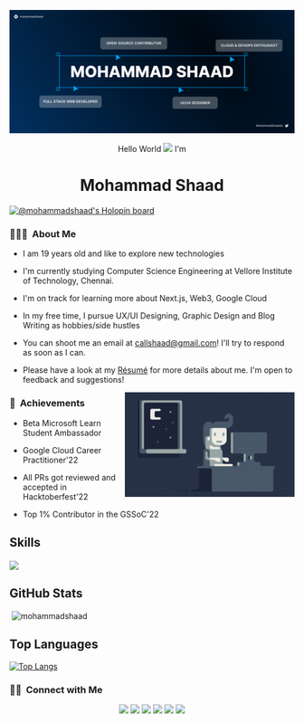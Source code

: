 <!-- README FILE CODE -->  




[![MastHead](https://github.com/mohammadshaad/mohammadshaad/blob/main/img/README.png)](https://www.youtube.com/c/TRANQUILITY_INDIA)

<!-- SPINNING EARTH GIF -->
<!-- <img src="https://github.com/TheDudeThatCode/TheDudeThatCode/blob/master/Assets/Earth.gif" width="29px">
 -->
<p align="center">Hello World <img src="https://github.com/TheDudeThatCode/TheDudeThatCode/blob/master/Assets/Earth.gif" width="14px"> I'm</p>
<h1 align="center"><strong>Mohammad Shaad</strong></h1>

[![@mohammadshaad's Holopin board](https://holopin.me/mohammadshaad)](https://holopin.io/@mohammadshaad)

### 👨🏻‍💻 &nbsp;About Me

- I am 19 years old and like to explore new technologies

- I'm currently studying Computer Science Engineering at Vellore Institute of Technology, Chennai.

- I'm on track for learning more about Next.js, Web3, Google Cloud

- In my free time, I pursue UX/UI Designing, Graphic Design and Blog Writing as hobbies/side hustles

- You can shoot me an email at callshaad@gmail.com! I'll try to respond as soon as I can.

- Please have a look at my [Résumé](https://drive.google.com/file/d/1hQQmzVukUkVQ6j8D9HUfQwVC3Czmk6uO/view?usp=sharing) for more details about me. I'm open to feedback and suggestions!


<img alt="Night Coding" src="https://raw.githubusercontent.com/AVS1508/AVS1508/master/assets/Night-Coding.gif" align="right"/>

### 💫 &nbsp;Achievements

- Beta Microsoft Learn Student Ambassador

- Google Cloud Career Practitioner'22

- All PRs got reviewed and accepted in Hacktoberfest'22

- Top 1% Contributor in the GSSoC'22


## Skills

  <a href="https://skillicons.dev" align="center">
    <img align="center" src="https://skillicons.dev/icons?i=react,next,vue,vite,django,fastapi,golang,typescript,js,docker,jenkins,aws,googlecloud,nodejs,express,git,github,githubactions,html,css,bootstrap,wordpress,tailwind,postgresql,firebase,mongodb,supabase,vercel,graphql,c,cpp,java,py,r,figma,vscode" />
  </a>



## GitHub Stats
<p>&nbsp;<img align="center" src="https://github-readme-stats.vercel.app/api?username=mohammadshaad&show_icons=true&theme=react&count_private=true" alt="mohammadshaad" /></p>

## Top Languages
[![Top Langs](https://github-readme-stats.vercel.app/api/top-langs/?username=mohammadshaad&hide_progress=false&theme=tokyonight)](https://github.com/mohammadshaad/github-readme-stats)


### 🤝🏻 &nbsp;Connect with Me

<p align="center">
<a href="mohammadshaad.github.io"><img src="https://img.shields.io/badge/-mohammadshaad.github.io-3423A6?style=flat&logo=Google-Chrome&logoColor=white"/></a>
<a href="https://linkedin.com/in/mohammad-shaad-shaikh"><img src="https://img.shields.io/badge/-Mohammad%20Shaad%20Shaikh-0077B5?style=flat&logo=Linkedin&logoColor=white"/></a>
<a href="mailto:callshaad@gmail.com"><img src="https://img.shields.io/badge/-callshaad@gmail.com-D14836?style=flat&logo=Gmail&logoColor=white"/></a>
<a href="https://instagram.com/ig.shaad"><img src="https://img.shields.io/badge/-@ig.shaad-E4405F?style=flat&logo=Instagram&logoColor=white"/></a>
<a href="https://facebook.com/officialshaad"><img src="https://img.shields.io/badge/-@officialshaad-1877F2?style=flat&logo=Facebook&logoColor=white"/></a>
<a href="https://www.behance.net/mohammadshaad"><img src="https://img.shields.io/badge/-@mohammadshaad-1769FF?style=flat&logo=Behance&logoColor=white"/></a>
</p>

